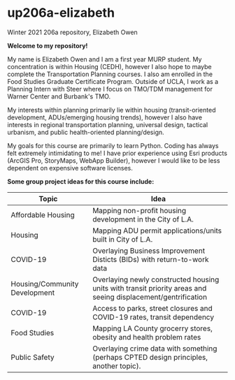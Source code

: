 # up206a-elizabeth
Winter 2021 206a repository, Elizabeth Owen

**Welcome to my repository!**


My name is Elizabeth Owen and I am a first year MURP student. My concentration is within Housing (CEDH), however I also hope to maybe complete the Transportation Planning courses. I also am enrolled in the Food Studies Graduate Certificate Program. Outside of UCLA, I work as a Planning Intern with Steer where I focus on TMO/TDM management for Warner Center and Burbank's TMO.

My interests within planning primarily lie within housing (transit-oriented development, ADUs/emerging housing trends), however I also have interests in regional transportation planning, universal design, tactical urbanism, and public health-oriented planning/design.

My goals for this course are primarily to learn Python. Coding has always felt extremely intimidating to me! I have prior experience using Esri products (ArcGIS Pro, StoryMaps, WebApp Builder), however I would like to be less dependent on expensive software licenses.

**Some group project ideas for this course include:**

Topic |Idea
------|----
Affordable Housing | Mapping non-profit housing development in the City of L.A.
Housing | Mapping ADU permit applications/units built in City of L.A.
COVID-19 | Overlaying Business Improvement Disticts (BIDs) with return-to-work data
Housing/Community Development | Overlaying newly constructed housing units with transit priority areas and seeing displacement/gentrification
COVID-19 | Access to parks, street closures and COVID-19 rates, transit dependency
Food Studies | Mapping LA County grocerry stores, obesity and health problem rates
Public Safety | Overlaying crime data with something (perhaps CPTED design principles, another topic).

